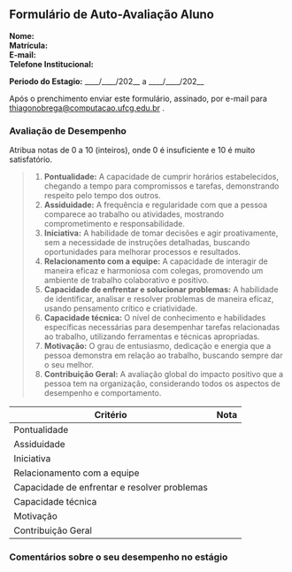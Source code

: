 ## Formulário de Auto-Avaliação Aluno

**Nome:**  
**Matrícula:**  
**E-mail:**  
**Telefone Institucional:**  

**Periodo do Estagio:** \_\_\_\_/\_\_\_\_/202\_\_ a \_\_\_\_/\_\_\_\_/202\_\_

Após o prenchimento enviar este formulário, assinado, por e-mail para thiagonobrega@computacao.ufcg.edu.br .

### Avaliação de Desempenho

Atribua notas de 0 a 10 (inteiros), onde 0 é insuficiente e 10 é muito satisfatório.

> 1. **Pontualidade:**  A capacidade de cumprir horários estabelecidos, chegando a tempo para compromissos e tarefas, demonstrando respeito pelo tempo dos outros.
> 1. **Assiduidade:**  A frequência e regularidade com que a pessoa comparece ao trabalho ou atividades, mostrando comprometimento e responsabilidade.
> 1. **Iniciativa:**  A habilidade de tomar decisões e agir proativamente, sem a necessidade de instruções detalhadas, buscando oportunidades para melhorar processos e resultados.
> 1. **Relacionamento com a equipe:**  A capacidade de interagir de maneira eficaz e harmoniosa com colegas, promovendo um ambiente de trabalho colaborativo e positivo.
> 1. **Capacidade de enfrentar e solucionar problemas:**  A habilidade de identificar, analisar e resolver problemas de maneira eficaz, usando pensamento crítico e criatividade.
> 1. **Capacidade técnica:** O nível de conhecimento e habilidades específicas necessárias para desempenhar tarefas relacionadas ao trabalho, utilizando ferramentas e técnicas apropriadas.
> 1. **Motivação:** O grau de entusiasmo, dedicação e energia que a pessoa demonstra em relação ao trabalho, buscando sempre dar o seu melhor.
> 1. **Contribuição Geral:** A avaliação global do impacto positivo que a pessoa tem na organização, considerando todos os aspectos de desempenho e comportamento.


| Critério                                     | Nota |
|----------------------------------------------|------|
| Pontualidade                                 |      |
| Assiduidade                                  |      |
| Iniciativa                                   |      |
| Relacionamento com a equipe                  |      |
| Capacidade de enfrentar e resolver problemas |      |
| Capacidade técnica                           |      |
| Motivação                                    |      |
| Contribuição Geral                           |      |


### Comentários sobre o seu desempenho no estágio
